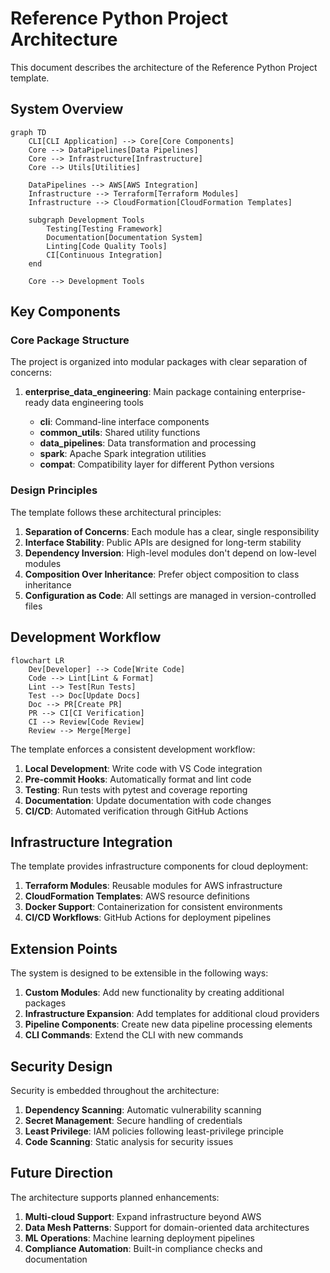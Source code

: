 # Reference Python Project Architecture

This document describes the architecture of the Reference Python Project template.

## System Overview

```mermaid
graph TD
    CLI[CLI Application] --> Core[Core Components]
    Core --> DataPipelines[Data Pipelines]
    Core --> Infrastructure[Infrastructure]
    Core --> Utils[Utilities]

    DataPipelines --> AWS[AWS Integration]
    Infrastructure --> Terraform[Terraform Modules]
    Infrastructure --> CloudFormation[CloudFormation Templates]

    subgraph Development Tools
        Testing[Testing Framework]
        Documentation[Documentation System]
        Linting[Code Quality Tools]
        CI[Continuous Integration]
    end

    Core --> Development Tools
```

## Key Components

### Core Package Structure

The project is organized into modular packages with clear separation of concerns:

1. **enterprise_data_engineering**: Main package containing enterprise-ready data engineering tools

   - **cli**: Command-line interface components
   - **common_utils**: Shared utility functions
   - **data_pipelines**: Data transformation and processing
   - **spark**: Apache Spark integration utilities
   - **compat**: Compatibility layer for different Python versions

### Design Principles

The template follows these architectural principles:

1. **Separation of Concerns**: Each module has a clear, single responsibility
1. **Interface Stability**: Public APIs are designed for long-term stability
1. **Dependency Inversion**: High-level modules don't depend on low-level modules
1. **Composition Over Inheritance**: Prefer object composition to class inheritance
1. **Configuration as Code**: All settings are managed in version-controlled files

## Development Workflow

```mermaid
flowchart LR
    Dev[Developer] --> Code[Write Code]
    Code --> Lint[Lint & Format]
    Lint --> Test[Run Tests]
    Test --> Doc[Update Docs]
    Doc --> PR[Create PR]
    PR --> CI[CI Verification]
    CI --> Review[Code Review]
    Review --> Merge[Merge]
```

The template enforces a consistent development workflow:

1. **Local Development**: Write code with VS Code integration
1. **Pre-commit Hooks**: Automatically format and lint code
1. **Testing**: Run tests with pytest and coverage reporting
1. **Documentation**: Update documentation with code changes
1. **CI/CD**: Automated verification through GitHub Actions

## Infrastructure Integration

The template provides infrastructure components for cloud deployment:

1. **Terraform Modules**: Reusable modules for AWS infrastructure
1. **CloudFormation Templates**: AWS resource definitions
1. **Docker Support**: Containerization for consistent environments
1. **CI/CD Workflows**: GitHub Actions for deployment pipelines

## Extension Points

The system is designed to be extensible in the following ways:

1. **Custom Modules**: Add new functionality by creating additional packages
1. **Infrastructure Expansion**: Add templates for additional cloud providers
1. **Pipeline Components**: Create new data pipeline processing elements
1. **CLI Commands**: Extend the CLI with new commands

## Security Design

Security is embedded throughout the architecture:

1. **Dependency Scanning**: Automatic vulnerability scanning
1. **Secret Management**: Secure handling of credentials
1. **Least Privilege**: IAM policies following least-privilege principle
1. **Code Scanning**: Static analysis for security issues

## Future Direction

The architecture supports planned enhancements:

1. **Multi-cloud Support**: Expand infrastructure beyond AWS
1. **Data Mesh Patterns**: Support for domain-oriented data architectures
1. **ML Operations**: Machine learning deployment pipelines
1. **Compliance Automation**: Built-in compliance checks and documentation

